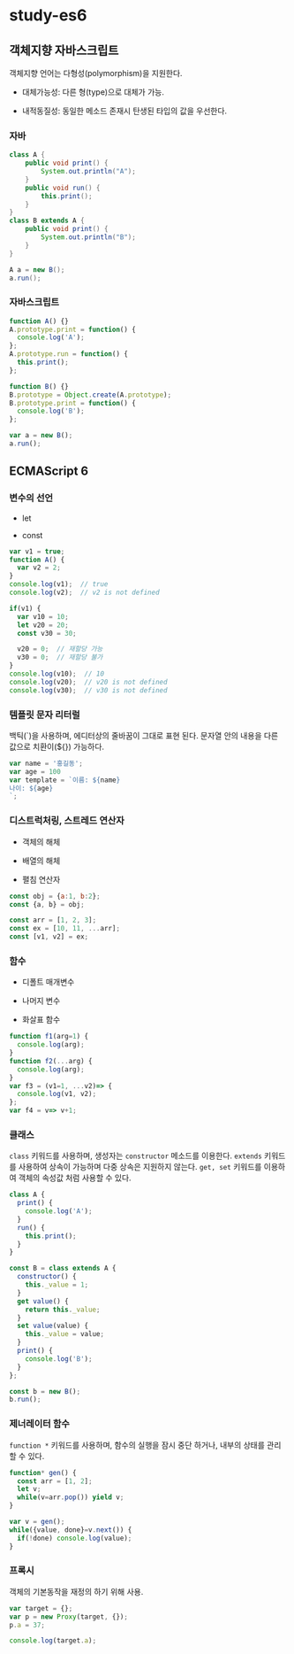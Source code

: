 # study-es6

## 객체지향 자바스크립트

객체지향 언어는 다형성(polymorphism)을 지원한다.

* 대체가능성: 다른 형(type)으로 대체가 가능.

* 내적동질성: 동일한 메소드 존재시 탄생된 타입의 값을 우선한다.

### 자바

```java
class A {
    public void print() {
        System.out.println("A");
    }
    public void run() {
        this.print();
    }
}
class B extends A {
    public void print() {
        System.out.println("B");
    }
}

A a = new B();
a.run();
```

### 자바스크립트

```javascript
function A() {}
A.prototype.print = function() {
  console.log('A');
};
A.prototype.run = function() {
  this.print();
};

function B() {}
B.prototype = Object.create(A.prototype);
B.prototype.print = function() {
  console.log('B');
};

var a = new B();
a.run();
```

## ECMAScript 6

### 변수의 선언

* let

* const

```javascript
var v1 = true;
function A() {
  var v2 = 2;
}
console.log(v1);  // true
console.log(v2);  // v2 is not defined

if(v1) {
  var v10 = 10;
  let v20 = 20;
  const v30 = 30;

  v20 = 0;  // 재할당 가능
  v30 = 0;  // 재할당 불가
}
console.log(v10);  // 10
console.log(v20);  // v20 is not defined
console.log(v30);  // v30 is not defined
```

### 템플릿 문자 리터럴

백틱(`)을 사용하며, 에디터상의 줄바꿈이 그대로 표현 된다. 문자열 안의 내용을 다른 값으로 치환이(${}) 가능하다.

```javascript
var name = '홍길동';
var age = 100
var template = `이름: ${name}
나이: ${age}
`;
```

### 디스트럭처링, 스트레드 연산자

* 객체의 해체

* 배열의 해체

* 펼침 연산자

```javascript
const obj = {a:1, b:2};
const {a, b} = obj;

const arr = [1, 2, 3];
const ex = [10, 11, ...arr];
const [v1, v2] = ex;
```

### 함수

* 디폴트 매개변수

* 나머지 변수

* 화살표 함수

```javascript
function f1(arg=1) {
  console.log(arg);
}
function f2(...arg) {
  console.log(arg);
}
var f3 = (v1=1, ...v2)=> {
  console.log(v1, v2);
};
var f4 = v=> v+1;
```

### 클래스

`class` 키워드를 사용하며, 생성자는 `constructor` 메소드를 이용한다.
`extends` 키워드를 사용하여 상속이 가능하며 다중 상속은 지원하지 않는다.
`get, set` 키워드를 이용하여 객체의 속성값 처럼 사용할 수 있다.

```javascript
class A {
  print() {
    console.log('A');
  }
  run() {
    this.print();
  }
}

const B = class extends A {
  constructor() {
    this._value = 1;
  }
  get value() {
    return this._value;
  }
  set value(value) {
    this._value = value;
  }
  print() {
    console.log('B');
  }
};

const b = new B();
b.run();
```

### 제너레이터 함수

`function *` 키워드를 사용하며, 함수의 실행을 잠시 중단 하거나, 내부의 상태를 관리 할 수 있다.

```javascript
function* gen() {
  const arr = [1, 2];
  let v;
  while(v=arr.pop()) yield v;
}

var v = gen();
while({value, done}=v.next()) {
  if(!done) console.log(value);
}
```

### 프록시

객체의 기본동작을 재정의 하기 위해 사용.

```javascript
var target = {};
var p = new Proxy(target, {});
p.a = 37;

console.log(target.a);
```
